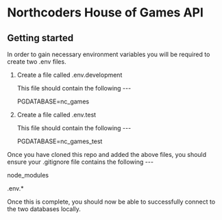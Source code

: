 # Northcoders House of Games API

## Getting started

In order to gain necessary environment variables you will be required to create two .env files.

1. Create a file called .env.development

   This file should contain the following ---

   PGDATABASE=nc_games

2. Create a file called .env.test

   This file should contain the following ---

   PGDATABASE=nc_games_test

Once you have cloned this repo and added the above files, you should ensure your .gitignore file contains the following ---

node_modules

.env.\*

Once this is complete, you should now be able to successfully connect to the two databases locally.

